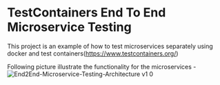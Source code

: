 # TestContainers End To End Microservice Testing 

This project is an example of how to test microservices separately using docker and test containers(https://www.testcontainers.org/)

Following picture illustrate the functionality for the microservices - 
![End2End-Microservice-Testing-Architecture v1 0](https://user-images.githubusercontent.com/17141306/208586936-9647aaf3-a196-4471-a4fc-db73270bb61b.jpg)
